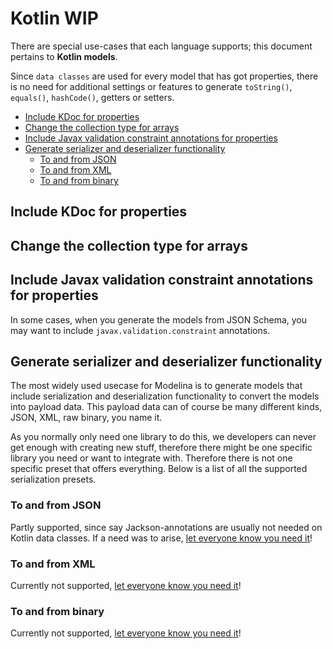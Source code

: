 # Kotlin WIP

There are special use-cases that each language supports; this document pertains to **Kotlin models**.

Since `data classes` are used for every model that has got properties, there is no need for additional settings or 
features to generate `toString()`, `equals()`, `hashCode()`,  getters or setters.

<!-- toc is generated with GitHub Actions do not remove toc markers -->

<!-- toc -->

- [Include KDoc for properties](#include-kdoc-for-properties)
- [Change the collection type for arrays](#change-the-collection-type-for-arrays)
- [Include Javax validation constraint annotations for properties](#include-javax-validation-constraint-annotations-for-properties)
- [Generate serializer and deserializer functionality](#generate-serializer-and-deserializer-functionality)
    * [To and from JSON](#to-and-from-json)
    * [To and from XML](#to-and-from-xml)
    * [To and from binary](#to-and-from-binary)
<!-- tocstop -->

## Include KDoc for properties

## Change the collection type for arrays

## Include Javax validation constraint annotations for properties

In some cases, when you generate the models from JSON Schema, you may want to include `javax.validation.constraint` annotations.

## Generate serializer and deserializer functionality

The most widely used usecase for Modelina is to generate models that include serialization and deserialization functionality to convert the models into payload data. This payload data can of course be many different kinds, JSON, XML, raw binary, you name it.

As you normally only need one library to do this, we developers can never get enough with creating new stuff, therefore there might be one specific library you need or want to integrate with. Therefore there is not one specific preset that offers everything. Below is a list of all the supported serialization presets.

### To and from JSON
Partly supported, since say Jackson-annotations are usually not needed on Kotlin data classes.
If a need was to arise, [let everyone know you need it](https://github.com/asyncapi/modelina/issues/new?assignees=&labels=enhancement&template=enhancement.md)!

### To and from XML
Currently not supported, [let everyone know you need it](https://github.com/asyncapi/modelina/issues/new?assignees=&labels=enhancement&template=enhancement.md)!

### To and from binary
Currently not supported, [let everyone know you need it](https://github.com/asyncapi/modelina/issues/new?assignees=&labels=enhancement&template=enhancement.md)!

